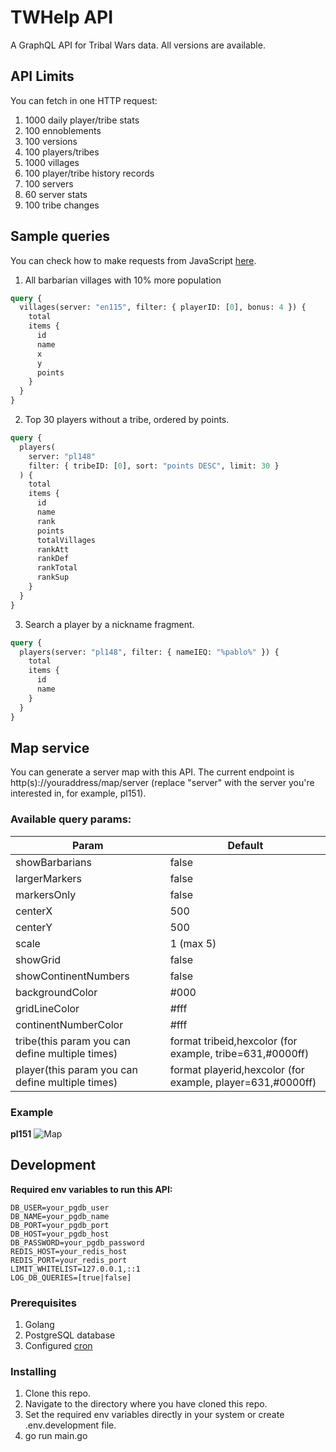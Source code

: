# TWHelp API

A GraphQL API for Tribal Wars data. All versions are available. 

## API Limits

You can fetch in one HTTP request:

1. 1000 daily player/tribe stats
2. 100 ennoblements
3. 100 versions
4. 100 players/tribes
5. 1000 villages
6. 100 player/tribe history records
7. 100 servers
8. 60 server stats
9. 100 tribe changes

## Sample queries

You can check how to make requests from JavaScript [here](https://github.com/tribalwarshelp/scripts).

1. All barbarian villages with 10% more population

```graphql
query {
  villages(server: "en115", filter: { playerID: [0], bonus: 4 }) {
    total
    items {
      id
      name
      x
      y
      points
    }
  }
}
```

2. Top 30 players without a tribe, ordered by points.

```graphql
query {
  players(
    server: "pl148"
    filter: { tribeID: [0], sort: "points DESC", limit: 30 }
  ) {
    total
    items {
      id
      name
      rank
      points
      totalVillages
      rankAtt
      rankDef
      rankTotal
      rankSup
    }
  }
}
```

3. Search a player by a nickname fragment.

```graphql
query {
  players(server: "pl148", filter: { nameIEQ: "%pablo%" }) {
    total
    items {
      id
      name
    }
  }
}
```

## Map service

You can generate a server map with this API. The current endpoint is http(s)://youraddress/map/server (replace "server" with the server you're interested in, for example, pl151).

### Available query params:

| Param                                            | Default                                                    |
| ------------------------------------------------ | ---------------------------------------------------------- |
| showBarbarians                                   | false                                                      |
| largerMarkers                                    | false                                                      |
| markersOnly                                      | false                                                      |
| centerX                                          | 500                                                        |
| centerY                                          | 500                                                        |
| scale                                            | 1 (max 5)                                                  |
| showGrid                                         | false                                                      |
| showContinentNumbers                             | false                                                      |
| backgroundColor                                  | #000                                                       |
| gridLineColor                                    | #fff                                                       |
| continentNumberColor                             | #fff                                                       |
| tribe(this param you can define multiple times)  | format tribeid,hexcolor (for example, tribe=631,#0000ff)   |
| player(this param you can define multiple times) | format playerid,hexcolor (for example, player=631,#0000ff) |

### Example

**pl151**
![Map](https://api.tribalwarshelp.com/map/pl151?showBarbarian=true&tribe=124,%230000ff&tribe=631,%230000ff&tribe=1675,%230000ff&onlyMarkers=false&scale=1&showGrid=true&showContinentNumbers=true)

## Development

**Required env variables to run this API:**

```
DB_USER=your_pgdb_user
DB_NAME=your_pgdb_name
DB_PORT=your_pgdb_port
DB_HOST=your_pgdb_host
DB_PASSWORD=your_pgdb_password
REDIS_HOST=your_redis_host
REDIS_PORT=your_redis_port
LIMIT_WHITELIST=127.0.0.1,::1
LOG_DB_QUERIES=[true|false]
```

### Prerequisites

1. Golang
2. PostgreSQL database
3. Configured [cron](https://github.com/tribalwarshelp/cron)

### Installing

1. Clone this repo.
2. Navigate to the directory where you have cloned this repo.
3. Set the required env variables directly in your system or create .env.development file.
4. go run main.go
